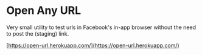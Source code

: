 # Open Any URL

Very small utility to test urls in Facebook's in-app browser without the need to post the (staging) link.

[https://open-url.herokuapp.com/](https://open-url.herokuapp.com/)


